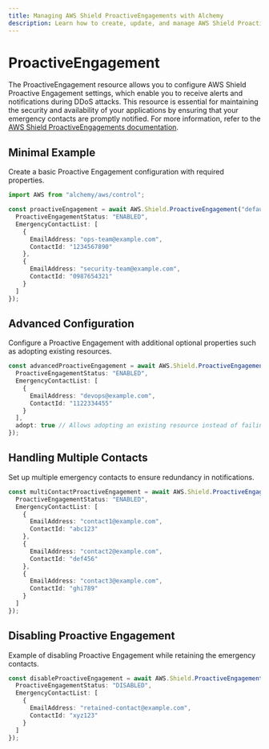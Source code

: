 ```yaml
---
title: Managing AWS Shield ProactiveEngagements with Alchemy
description: Learn how to create, update, and manage AWS Shield ProactiveEngagements using Alchemy Cloud Control.
---
```


# ProactiveEngagement

The ProactiveEngagement resource allows you to configure AWS Shield Proactive Engagement settings, which enable you to receive alerts and notifications during DDoS attacks. This resource is essential for maintaining the security and availability of your applications by ensuring that your emergency contacts are promptly notified. For more information, refer to the [AWS Shield ProactiveEngagements documentation](https://docs.aws.amazon.com/shield/latest/userguide/).

## Minimal Example

Create a basic Proactive Engagement configuration with required properties.

```ts
import AWS from "alchemy/aws/control";

const proactiveEngagement = await AWS.Shield.ProactiveEngagement("defaultProactiveEngagement", {
  ProactiveEngagementStatus: "ENABLED",
  EmergencyContactList: [
    {
      EmailAddress: "ops-team@example.com",
      ContactId: "1234567890"
    },
    {
      EmailAddress: "security-team@example.com",
      ContactId: "0987654321"
    }
  ]
});
```

## Advanced Configuration

Configure a Proactive Engagement with additional optional properties such as adopting existing resources.

```ts
const advancedProactiveEngagement = await AWS.Shield.ProactiveEngagement("advancedProactiveEngagement", {
  ProactiveEngagementStatus: "ENABLED",
  EmergencyContactList: [
    {
      EmailAddress: "devops@example.com",
      ContactId: "1122334455"
    }
  ],
  adopt: true // Allows adopting an existing resource instead of failing
});
```

## Handling Multiple Contacts

Set up multiple emergency contacts to ensure redundancy in notifications.

```ts
const multiContactProactiveEngagement = await AWS.Shield.ProactiveEngagement("multiContactProactiveEngagement", {
  ProactiveEngagementStatus: "ENABLED",
  EmergencyContactList: [
    {
      EmailAddress: "contact1@example.com",
      ContactId: "abc123"
    },
    {
      EmailAddress: "contact2@example.com",
      ContactId: "def456"
    },
    {
      EmailAddress: "contact3@example.com",
      ContactId: "ghi789"
    }
  ]
});
```

## Disabling Proactive Engagement

Example of disabling Proactive Engagement while retaining the emergency contacts.

```ts
const disableProactiveEngagement = await AWS.Shield.ProactiveEngagement("disableProactiveEngagement", {
  ProactiveEngagementStatus: "DISABLED",
  EmergencyContactList: [
    {
      EmailAddress: "retained-contact@example.com",
      ContactId: "xyz123"
    }
  ]
});
```